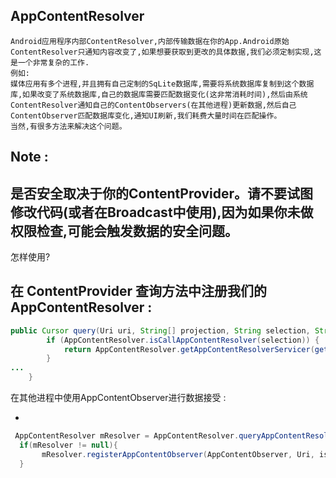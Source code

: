 AppContentResolver
----------

	Android应用程序内部ContentResolver,内部传输数据在你的App.Android原始ContentResolver只通知内容改变了,如果想要获取到更改的具体数据,我们必须定制实现,这是一个非常复杂的工作.
	例如:
	媒体应用有多个进程,并且拥有自己定制的SqLite数据库,需要将系统数据库复制到这个数据库,如果改变了系统数据库,自己的数据库需要匹配数据变化(这非常消耗时间),然后由系统ContentResolver通知自己的ContentObservers(在其他进程)更新数据,然后自己ContentObserver匹配数据库变化,通知UI刷新,我们耗费大量时间在匹配操作。
	当然,有很多方法来解决这个问题。


Note : 
-
是否安全取决于你的ContentProvider。请不要试图修改代码(或者在Broadcast中使用),因为如果你未做权限检查,可能会触发数据的安全问题。
-

怎样使用?

在 ContentProvider 查询方法中注册我们的AppContentResolver :
-
```Java
public Cursor query(Uri uri, String[] projection, String selection, String[] selectionArgs, String sortOrder) {
		if (AppContentResolver.isCallAppContentResolver(selection)) {
			return AppContentResolver.getAppContentResolverServicer(getContext()).getCursor();
		}
...
	}
```

在其他进程中使用AppContentObserver进行数据接受 :

-
```Java
 AppContentResolver mResolver = AppContentResolver.queryAppContentResolver(Context,Uri);
  if(mResolver != null){
	   mResolver.registerAppContentObserver(AppContentObserver, Uri, isSync);
  }
 ```

